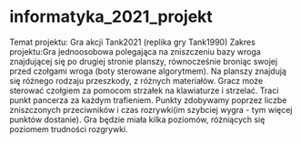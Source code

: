 # informatyka_2021_projekt
 
Temat projektu: Gra akcji Tank2021 (replika gry Tank1990)
Zakres projektu:Gra jednoosobowa polegająca na zniszczeniu bazy wroga znajdującej się po drugiej stronie planszy,
równocześnie broniąc swojej przed czołgami wroga (boty sterowane algorytmem). Na planszy znajdują się różnego rodzaju
przeszkody, z różnych materiałów. Gracz może sterować czołgiem za pomocom strzałek na klawiaturze i strzelać. Traci punkt pancerza
za każdym trafieniem. Punkty zdobywamy poprzez liczbe zniszczonych przeciwników i czas rozrywki(im szybciej wygra - tym więcej punktów dostanie). Gra będzie miała kilka poziomów, różniących się poziomem trudności rozgrywki.
